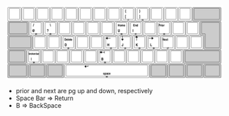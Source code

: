 ![](./keyboard_layout.png)

- prior and next are pg up and down, respectively
- Space Bar => Return
- B => BackSpace